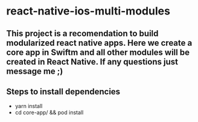 # react-native-ios-multi-modules

## This project is a recomendation to build modularized react native apps. Here we create a core app in Swiftm and all other modules will be created in React Native. If any questions just message me ;)

## Steps to install dependencies
- yarn install
- cd core-app/ && pod install
